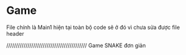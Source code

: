 # Game
File chính là Main1 hiện tại toàn bộ code sẽ ở đó vì chưa sửa được file header

//////////////////////////////////////////
Game SNAKE đơn giản

